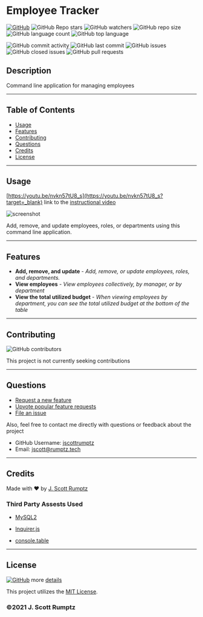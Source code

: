 # Employee Tracker
    
[![GitHub](https://img.shields.io/github/license/jscottrumptz/employee-tracker)](https://github.com/jscottrumptz/employee-tracker/blob/main/LICENSE/?target=_blank)
![GitHub Repo stars](https://img.shields.io/github/stars/jscottrumptz/employee-tracker?style=social)
![GitHub watchers](https://img.shields.io/github/watchers/jscottrumptz/employee-tracker?style=social)
![GitHub repo size](https://img.shields.io/github/repo-size/jscottrumptz/employee-tracker)
![GitHub language count](https://img.shields.io/github/languages/count/jscottrumptz/employee-tracker)
![GitHub top language](https://img.shields.io/github/languages/top/jscottrumptz/employee-tracker)

![GitHub commit activity](https://img.shields.io/github/commit-activity/m/jscottrumptz/employee-tracker)
![GitHub last commit](https://img.shields.io/github/last-commit/jscottrumptz/employee-tracker)
![GitHub issues](https://img.shields.io/github/issues-raw/jscottrumptz/employee-tracker)
![GitHub closed issues](https://img.shields.io/github/issues-closed-raw/jscottrumptz/employee-tracker)
![GitHub pull requests](https://img.shields.io/github/issues-pr-raw/jscottrumptz/employee-tracker)

## Description
Command line application for managing employees  

---
## Table of Contents


* [Usage](#usage)
* [Features](#features)
* [Contributing](#contributing)
* [Questions](#questions)
* [Credits](#credits)
* [License](#license)



---
## Usage 
[https://youtu.be/nvkn57tU8_s](https://youtu.be/nvkn57tU8_s?target=_blank) link to the [instructional video](https://youtu.be/nvkn57tU8_s?target=_blank)
    

    
![screenshot](https://user-images.githubusercontent.com/74981245/109875735-705aa900-7c36-11eb-88a2-b41013a2e5c3.png)

Add, remove, and update employees, roles, or departments using this command line application. 

---

## Features
- **Add, remove, and update** - *Add, remove, or update employees, roles, and  departments.*
- **View employees** - *View employees collectively, by manager, or by department*
- **View the total utilized budget** - *When viewing employees by department, you can see the total utilized budget at the bottom of the table*


---
## Contributing
![GitHub contributors](https://img.shields.io/github/contributors/jscottrumptz/employee-tracker)

This project is not currently seeking contributions

---
## Questions

- [Request a new feature](mailto:jscott@rumptz.tech?subject=Feature%20request%20for%20employee-tracker)
- [Upvote popular feature requests](https://github.com/jscottrumptz/employee-tracker/issues?q=is%3Aopen+is%3Aissue+label%3Afeature-request+sort%3Areactions-%2B1-desc?target=_blank)
- [File an issue](https://github.com/jscottrumptz/employee-tracker/issues/new/?target=_blank)

Also, feel free to contact me directly with questions or feedback about the project
- GitHub Username: [jscottrumptz](https://github.com/jscottrumptz?target=_blank)
- Email: [jscott@rumptz.tech](mailto:jscott@rumptz.tech?subject=Question%20about%20employee-tracker)



---
## Credits
Made with ❤️ by [J. Scott Rumptz](https://github.com/jscottrumptz/?target=_blank)

### Third Party Assests Used
- [MySQL2](https://www.npmjs.com/package/mysql2?target=_blank)
                    
- [Inquirer.js](https://www.npmjs.com/package/inquirer?target=_blank)
                    
- [console.table](https://www.npmjs.com/package/console.table?target=_blank)
                    




---

## License
[![GitHub](https://img.shields.io/github/license/jscottrumptz/employee-tracker)](https://github.com/jscottrumptz/employee-tracker/blob/main/LICENSE/?target=_blank) more [details](https://github.com/jscottrumptz/employee-tracker/blob/main/LICENSE/?target=_blank)

This project utilizes the [MIT License](https://github.com/jscottrumptz/employee-tracker/blob/main/LICENSE/?target=_blank).

### ©️2021 J. Scott Rumptz

